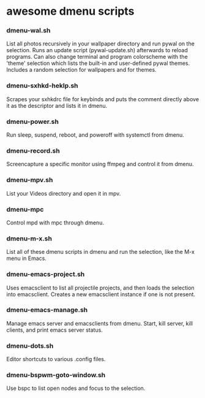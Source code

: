 # awesome dmenu scripts

### dmenu-wal.sh
List all photos recursively in your wallpaper directory and run pywal on the selection. Runs an update script (pywal-update.sh) afterwards to reload programs. Can also change terminal and program colorscheme with the 'theme' selection which lists the built-in and user-defined pywal themes. Includes a random selection for wallpapers and for themes.

### dmenu-sxhkd-heklp.sh
Scrapes your sxhkdrc file for keybinds and puts the comment directly above it as the descriptor and lists it in dmenu.

### dmenu-power.sh
Run sleep, suspend, reboot, and poweroff with systemctl from dmenu.

### dmenu-record.sh
Screencapture a specific monitor using ffmpeg and control it from dmenu.

### dmenu-mpv.sh
List your Videos directory and open it in mpv.

### dmenu-mpc
Control mpd with mpc through dmenu.

### dmenu-m-x.sh
List all of these dmenu scripts in dmenu and run the selection, like the M-x menu in Emacs.

### dmenu-emacs-project.sh
Uses emacsclient to list all projectile projects, and then loads the selection into emacsclient. Creates a new emacsclient instance if one is not present.

### dmenu-emacs-manage.sh
Manage emacs server and emacsclients from dmenu. Start, kill server, kill clients, and print emacs server status.

### dmenu-dots.sh
Editor shortcuts to various .config files.

### dmenu-bspwm-goto-window.sh
Use bspc to list open nodes and focus to the selection.

